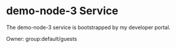 # demo-node-3 Service

The demo-node-3 service is bootstrapped by my developer portal.

Owner: group:default/guests
